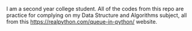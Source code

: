 I am a second year college student. All of the codes from this repo are practice for complying on my Data Structure and Algorithms subject, 
all from this https://realpython.com/queue-in-python/ website.
